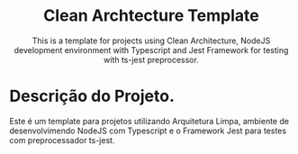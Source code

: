 <h1 align="center">Clean Archtecture Template</h1>

<p align="center">This is a template for projects using Clean Architecture, NodeJS development environment with Typescript and Jest Framework for testing with ts-jest preprocessor.</p>

# Descrição do Projeto.

<p>Este é um template para projetos utilizando Arquitetura Limpa, ambiente de desenvolvimendo NodeJS com Typescript e o Framework Jest para testes com preprocessador ts-jest.</p>

<br>
